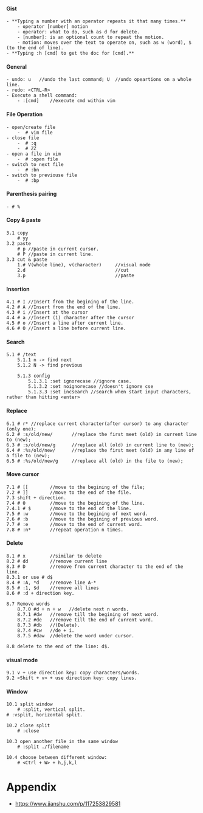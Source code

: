 #### Gist
	- **Typing a number with an operator repeats it that many times.**
		- operator [number] motion
		- operator: what to do, such as d for delete.
		- [number]: is an optional count to repeat the motion. 
		- motion: moves over the text to operate on, such as w (word), $ (to the end of line).
    - **Typing :h [cmd] to get the doc for [cmd].**


#### General
    - undo: u	//undo the last command; U	//undo opeartions on a whole line.
    - redo: <CTRL-R>
	- Execute a shell command:
		- :[cmd]	//execute cmd within vim



#### File Operation

    - open/create file
        -  # vim file
    - close file
        -  # :q
        -  # ZZ
    - open a file in vim
        -  # :open file
    - switch to next file
        -  # :bn
    - switch to previouse file
        -  # :bp 

#### Parenthesis pairing
    - # %

#### Copy & paste
    3.1 copy 
        # yy
    3.2 paste
        # p //paste in current cursor.
        # P //paste in current line.
    3.3 cut & paste
        1.# V(whole line), v(character)     //visual mode
        2.d                                 //cut
        3.p                                 //paste

#### Insertion
    4.1 # I //Insert from the begining of the line.
    4.2 # A //Insert from the end of the line.
    4.3 # i //Insert at the cursor
    4.4 # a //Insert (1) character after the cursor
    4.5 # o //Insert a line after current line.
    4.6 # O //Insert a line before current line.

#### Search
    5.1 # /text
        5.1.1 n -> find next
        5.1.2 N -> find previous

        5.1.3 config
            5.1.3.1 :set ignorecase //ignore case.
            5.1.3.2 :set noignorecase //doesn't ignore cse
            5.1.3.3 :set incsearch //search when start input characters, rather than hitting <enter>

#### Replace
    6.1 # r* //replace current character(after cursor) to any character (only one); 
    6.2 # :s/old/new/       //replace the first meet (old) in current line to (new);
    6.3 # :s/old/new/g      //replace all (old) in current line to (new);
    6.4 # :%s/old/new/      //replace the first meet (old) in any line of a file to (new);
    6.5 # :%s/old/new/g     //replace all (old) in the file to (new);

       
#### Move cursor
    7.1 # [[        //move to the begining of the file;
    7.2 # ]]        //move to the end of the file.
    7.3 shift + direction.
    7.4 # 0         //move to the begining of the line.
    7.4.1 # $       //move to the end of the line.
    7.5 # :w        //move to the begining of next word.
    7.6 # :b        //move to the begining of previous word.
    7.7 # :e        //move to the end of current word.
    7.8 # :n*       //repeat operation n times.

#### Delete
    8.1 # x         //similar to delete
    8.2 # dd        //remove current line
    8.3 # D         //remove from current character to the end of the line.
    8.3.1 or use # d$
    8.4 # :A, *d    //remove line A-*
    8.5 # :1, $d    //remove all lines
    8.6 # :d + direction key. 

    8.7 Remove words
        8.7.0 #d + n + w   //delete next n words.
        8.7.1 #dw   //remove till the begining of next word.
        8.7.2 #de   //remove till the end of current word.
        8.7.3 #db   //(Delete).
        8.7.4 #cw   //de + i.
        8.7.5 #daw  //delete the word under cursor.

    8.8 delete to the end of the line: d$.

#### visual mode
    9.1 v + use direction key: copy characters/words.
    9.2 <Shift + v> + use direction key: copy lines.

#### Window
    10.1 split window
        # :split, vertical split.
	# :vsplit, horizontal split.

    10.2 close split
        # :close

    10.3 open another file in the same window
        # :split ./filename

    10.4 choose between different window:
        # <Ctrl + W> + h,j,k,l

# Appendix
* https://www.jianshu.com/p/117253829581

